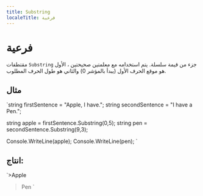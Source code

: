 ---
title: Substring
localeTitle: فرعية
---# فرعية

مقتطفات `Substring` جزء من قيمة سلسلة. يتم استخدامه مع معلمتين صحيحتين ، الأول هو موقع الحرف الأول (يبدأ بالمؤشر 0) والثاني هو طول الحرف المطلوب.

## مثال

 `string firstSentence = "Apple, I have."; 
 string secondSentence = "I have a Pen."; 
 
 string apple = firstSentence.Substring(0,5); 
 string pen = secondSentence.Substring(9,3); 
 
 Console.WriteLine(apple); 
 Console.WriteLine(pen); 
` 

## انتاج:

 `>Apple 
 >Pen 
`